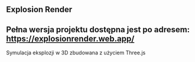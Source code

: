 ## **Explosion Render**
## **Pełna wersja projektu dostępna jest po adresem: https://explosionrender.web.app/**
Symulacja eksplozji w 3D zbudowana z użyciem Three.js
